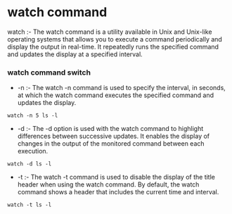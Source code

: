 # watch command 

watch 	:-	The watch command is a utility available in Unix and Unix-like operating systems that allows you to
																	execute a command periodically and display the output in real-time. It repeatedly runs the specified
																	command and updates the display at a specified interval.

### watch command switch 

-	-n	:-	The watch -n command is used to specify the interval, in seconds, at which the watch command executes the specified command and updates the display. 			

```
watch -n 5 ls -l
```

- 	-d								:-					The -d option is used with the watch command to highlight differences between successive updates. It
																	enables the display of changes in the output of the monitored command between each execution.
			
```
watch -d ls -l 
```

- 	-t									:-					The watch -t command is used to disable the display of the title header when using the watch command. 
																	By default, the watch command shows a header that includes the current time and interval.
```
watch -t ls -l
```
			
